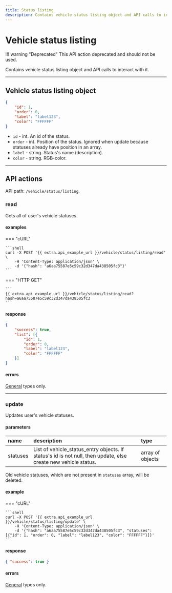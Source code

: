 ```yaml
---
title: Status listing
description: Contains vehicle status listing object and API calls to interact with it.
---
```


# Vehicle status listing

!!! warning "Deprecated"
    This API action deprecated and should not be used.

Contains vehicle status listing object and API calls to interact with it.

<hr>

## Vehicle status listing object

```json
{
    "id": 1,
    "order": 0,
    "label": "label123",
    "color": "FFFFFF"
}
```

* `id` - int. An id of the status.
* `order` - int. Position of the status. Ignored when update because statuses already have position in an array.
* `label` - string. Status's name (description).
* `color` - string. RGB-color.

<hr>

## API actions

API path: `/vehicle/status/listing`.

### read

Gets all of user's vehicle statuses.

#### examples

=== "cURL"

    ```shell
    curl -X POST '{{ extra.api_example_url }}/vehicle/status/listing/read' \
        -H 'Content-Type: application/json' \ 
        -d '{"hash": "a6aa75587e5c59c32d347da438505fc3"}'
    ```

=== "HTTP GET"

    ```
    {{ extra.api_example_url }}/vehicle/status/listing/read?hash=a6aa75587e5c59c32d347da438505fc3
    ```

#### response

```json
{
    "success": true,
    "list": [{
        "id": 1,
        "order": 0,
        "label": "label123",
        "color": "FFFFFF"
    }]
}
```

#### errors

[General](../../../../getting-started.md#error-codes) types only.

<hr>

### update

Updates user's vehicle statuses.

#### parameters

| name | description | type |
| :------ | :------ | :----- |
| statuses| List of vehicle_status_entry objects. If status's id is not null, then update, else create new vehicle status. | array of objects |

Old vehicle statuses, which are not present in `statuses` array, will be deleted.

#### example

=== "cURL"

    ```shell
    curl -X POST '{{ extra.api_example_url }}/vehicle/status/listing/update' \
        -H 'Content-Type: application/json' \ 
        -d '{"hash": "a6aa75587e5c59c32d347da438505fc3", "statuses": [{"id": 1, "order": 0, "label": "label123", "color": "FFFFFF"}]}'
    ```

#### response

```json
{ "success": true }
```

#### errors

[General](../../../../getting-started.md#error-codes) types only.